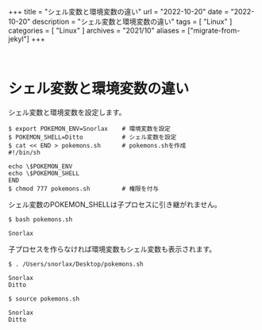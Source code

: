 +++
title = "シェル変数と環境変数の違い"
url = "2022-10-20"
date = "2022-10-20"
description = "シェル変数と環境変数の違い"
tags = [
  "Linux"
]
categories = [
  "Linux"
]
archives = "2021/10"
aliases = ["migrate-from-jekyl"]
+++

<br>

# シェル変数と環境変数の違い

シェル変数と環境変数を設定します。

```
$ export POKEMON_ENV=Snorlax    # 環境変数を設定
$ POKEMON_SHELL=Ditto           # シェル変数を設定
$ cat << END > pokemons.sh      # pokemons.shを作成
#!/bin/sh

echo \$POKEMON_ENV
echo \$POKEMON_SHELL
END
$ chmod 777 pokemons.sh         # 権限を付与
```

シェル変数のPOKEMON_SHELLは子プロセスに引き継がれません。

```
$ bash pokemons.sh
```

```
Snorlax

```

子プロセスを作らなければ環境変数もシェル変数も表示されます。

```
$ . /Users/snorlax/Desktop/pokemons.sh 
```

```
Snorlax
Ditto
```

```
$ source pokemons.sh
```

```
Snorlax
Ditto
```
